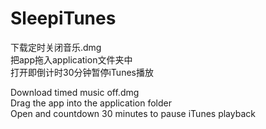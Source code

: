 # SleepiTunes
下载定时关闭音乐.dmg  
把app拖入application文件夹中  
打开即倒计时30分钟暂停iTunes播放  

Download timed music off.dmg  
Drag the app into the application folder  
Open and countdown 30 minutes to pause iTunes playback  

